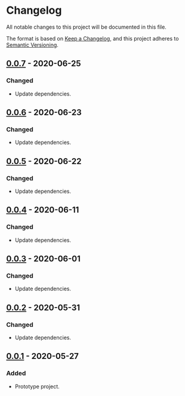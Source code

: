 # Changelog
All notable changes to this project will be documented in this file.

The format is based on [Keep a Changelog](https://keepachangelog.com/en/1.0.0/),
and this project adheres to [Semantic Versioning](https://semver.org/spec/v2.0.0.html).

## [0.0.7](https://search.maven.org/artifact/de.quantummaid.injectmaid/injectmaid/0.0.7/jar) - 2020-06-25
### Changed
- Update dependencies.

## [0.0.6](https://search.maven.org/artifact/de.quantummaid.injectmaid/injectmaid/0.0.6/jar) - 2020-06-23
### Changed
- Update dependencies.

## [0.0.5](https://search.maven.org/artifact/de.quantummaid.injectmaid/injectmaid/0.0.5/jar) - 2020-06-22
### Changed
- Update dependencies.

## [0.0.4](https://search.maven.org/artifact/de.quantummaid.injectmaid/injectmaid/0.0.4/jar) - 2020-06-11
### Changed
- Update dependencies.

## [0.0.3](https://search.maven.org/artifact/de.quantummaid.injectmaid/injectmaid/0.0.3/jar) - 2020-06-01
### Changed
- Update dependencies.

## [0.0.2](https://search.maven.org/artifact/de.quantummaid.injectmaid/injectmaid/0.0.2/jar) - 2020-05-31
### Changed
- Update dependencies.

## [0.0.1](https://search.maven.org/artifact/de.quantummaid.injectmaid/injectmaid/0.0.1/jar) - 2020-05-27
### Added
- Prototype project.
